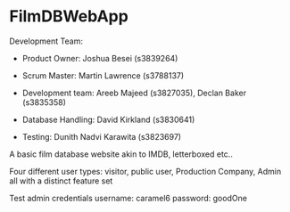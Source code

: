 # FilmDBWebApp

Development Team:

- Product Owner: Joshua Besei (s3839264)

- Scrum Master: Martin Lawrence (s3788137)  

- Development team: Areeb Majeed (s3827035), Declan Baker (s3835358)  

- Database Handling: David Kirkland (s3830641)  

- Testing: Dunith Nadvi Karawita (s3823697) 

A basic film database website akin to IMDB, letterboxed etc..

Four different user types: visitor, public user, Production Company, Admin all with a distinct feature set

Test admin credentials
  username: caramel6
  password: goodOne
 
